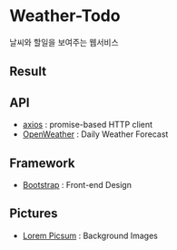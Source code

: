 # Weather-Todo
날씨와 할일을 보여주는 웹서비스

## Result


## API
- [axios](https://axios-http.com/docs/intro) : promise-based HTTP client
- [OpenWeather](https://openweathermap.org/) : Daily Weather Forecast

## Framework
- [Bootstrap](https://getbootstrap.com/) : Front-end Design

## Pictures
- [Lorem Picsum](https://picsum.photos/) : Background Images
